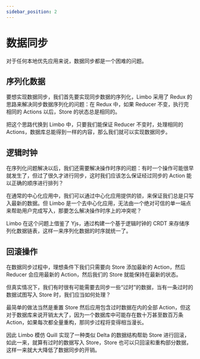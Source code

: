```yaml
---
sidebar_position: 2
---
```


# 数据同步

对于任何本地优先应用来说，数据同步都是一个困难的问题。

## 序列化数据

要想实现数据同步，我们首先要实现同步数据的序列化，Limbo 采用了 Redux 的思路来解决同步数据序列化的问题：在 Redux 中，如果 Reducer 不变，执行完相同的 Actions 以后，Store 的状态总是相同的。

把这个思路代换到 Limbo 中，只要我们能保证 Reducer 不变时，处理相同的 Actions，数据库总能得到一样的内容，那么我们就可以实现数据同步。

## 逻辑时钟

在序列化问题解决以后，我们还需要解决操作时序的问题：有时一个操作可能很早就发生了，但过了很久才进行同步，这时我们应该怎么保证经过同步的 Action 能以正确的顺序进行排列？

在通常的中心化应用中，我们可以通过中心化应用提供的锁，来保证我们总是只写入最新的数据。但 Limbo 是一个去中心化应用，无法由一个绝对可信的单一端点来帮助用户完成写入，那要怎么解决操作时序上的冲突呢？

Limbo 在这个问题上借鉴了 Yjs，通过构建一个基于逻辑时钟的 CRDT 来存储序列化数据链表，这样一来序列化数据的时序就统一了。

## 回滚操作

在数据同步过程中，理想条件下我们只需要向 Store 添加最新的 Action，然后 Reducer 会应用最新的 Action，然后我们的 Store 就能保持在最新的状态。

但真实情况下，我们有时很有可能需要去同步一些“过时”的数据，当有一条过时的数据试图写入 Store 时，我们应当如何处理？

最简单的做法当然是重置 Store 然后应用包含过时数据在内的全部 Action，但这对于数据库来说开销太大了，因为一个数据库中可能存在数十万甚至数百万条 Action，如果每次都全量重构，那同步过程将变得相当漫长。

因此 Limbo 模仿 Quill 实现了一种类似 Delta 的数据结构帮助 Store 进行回滚，如此一来，就算有过时的数据写入 Store，Store 也可以只回滚和重构部分数据，这样一来就大大降低了数据同步的开销。

